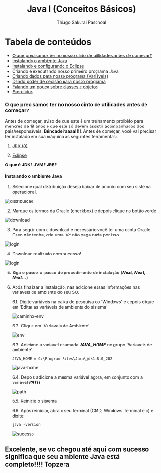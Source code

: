 <h1 align="center">Java I (Conceitos Básicos)</h1>
<p align="center">Thiago Sakurai Paschoal</p>

Tabela de conteúdos
=================
<!--ts-->

* [O que precisamos ter no nosso cinto de utilidades antes de começar?](#cinto-utilidades)
* [Instalando o ambiente Java](#ambiente-java)
* [Instalando e configurando o Eclipse](capitulos/03.md)
* [Criando e executando nosso primeiro programa Java](capitulos/04.md)
* [Criando dados para nosso programa (Variáveis)](capitulos/05.md)
* [Dando poder de decisão para nosso programa](capitulos/06.md)
* [Falando um pouco sobre classes e objetos](capitulos/07.md)
* [Exercicios](capitulos/08.md)

<!--te-->

<h3 id="cinto-utilidades">
    <strong>O que precisamos ter no nosso cinto de utilidades antes de começar?</strong>
</h3>

Antes de começar, aviso de que este é um treinamento proibido para menores de 18 anos e que este só devem assistir acompanhados dos pais/responsáveis. **Brincadeiraaaa!!!!**. Antes de começar, você vai precisar ter instalado em sua máquina as seguintes ferramentas:

1. [JDK (8)](https://www.oracle.com/br/java/technologies/javase/javase8-archive-downloads.html)

2. [Eclipse](https://www.eclipse.org/downloads/)

**O que é JDK? JVM? JRE?**
<br>
<h4 id="ambiente-java">
    <strong>Instalando o ambiente Java</strong>
</h4>

1. Selecione qual distribuição deseja baixar de acordo com seu sistema operacional.

![distribuicao](screenshots/distribuicao.png)

2. Marque os termos da Oracle (checkbox) e depois clique no botão verde

![download](screenshots/download.png)

3. Para seguir com o download é necessário você ter uma conta Oracle. Caso não tenha, crie uma! Vc não paga nada por isso.

![login](screenshots/login.png)

4. Download realizado com sucesso!

![login](screenshots/download-feito.png)

5. Siga o passo-a-passo do procedimento de instalação (***Next, Next, Next...***)

6. Após finalizar a instalação, nas adicione essas informações nas variáveis de ambiente do seu SO.

    6.1. Digite variáveis na caixa de pesquisa do 'Windows' e depois clique em 'Editar as variáveis de ambiente do sistema'

    ![caminho-env](screenshots/caminho-env.png)

    6.2. Clique em 'Variaveis de Ambiente'

    ![env](screenshots/env.png)

    6.3. Adicione a variavel chamada ***JAVA_HOME*** no grupo 'Variaveis de ambiente'.

    ```code
    JAVA_HOME = C:\Program Files\Java\jdk1.8.0_202
    ```
    ![java-home](screenshots/java_home.png)

    6.4. Depois adicione a mesma variável agora, em conjunto com a variável ***PATH***

    ![path](screenshots/path.png)

    6.5. Reinicie o sistema

    6.6. Após reiniciar, abra o seu terminal (CMD, Windows Terminal etc) e digite:

    ```code
    java -version
    ```
    ![sucesso](screenshots/sucesso.png)

## Excelente, se vc chegou até aqui com sucesso significa que seu ambiente Java está completo!!!! Topzera